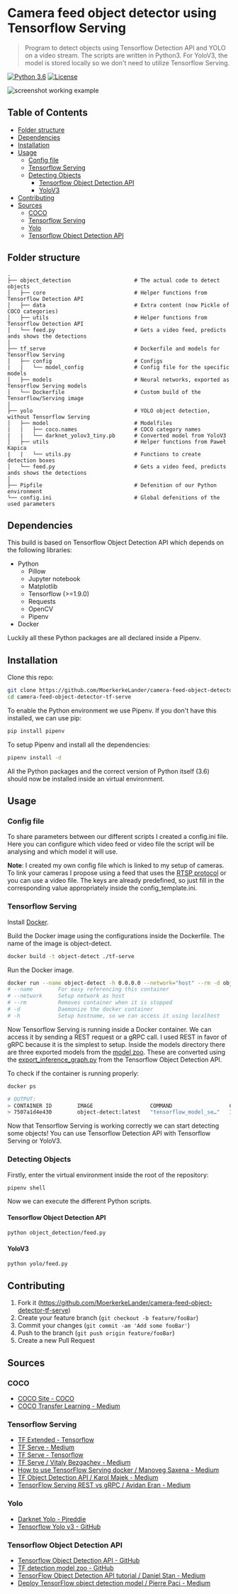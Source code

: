# Camera feed object detector using Tensorflow Serving

> Program to detect objects using Tensorflow Detection API and YOLO on a video stream. The scripts are written in Python3. For YoloV3, the model is stored locally so we don't need to utilize Tensorflow Serving.

[![Python 3.6](https://img.shields.io/badge/python-3.6-blue.svg)](https://www.python.org/downloads/release/python-360/)
[![License](https://img.shields.io/badge/License-Apache%202.0-blue.svg)](https://opensource.org/licenses/Apache-2.0)

![screenshot working example](./img/header.jpg "Example")

## Table of Contents

-   [Folder structure](#folder-structure)
-   [Dependencies](#dependencies)
-   [Installation](#installation)
-   [Usage](#usage)
    -   [Config file](#config-file)
    -   [Tensorflow Serving](#tensorflow-serving)
    -   [Detecting Objects](#detecting-objects)
        -   [Tensorflow Object Detection API](#tensorflow-object-detection-api)
        -   [YoloV3](#yolov3)
-   [Contributing](#contributing)
-   [Sources](#sources)
    -   [COCO](#coco)
    -   [Tensorflow Serving](#tensorflow-serving-1)
    -   [Yolo](#yolo)
    -   [Tensorflow Object Detection API](#tensorflow-object-detection-api-1)

## Folder structure

    .
    ├── object_detection                    # The actual code to detect objects
    │   ├── core                            # Helper functions from Tensorflow Detection API
    │   ├── data                            # Extra content (now Pickle of COCO categories)
    │   ├── utils                           # Helper functions from Tensorflow Detection API
    │   └── feed.py                         # Gets a video feed, predicts ands shows the detections
    │
    ├── tf_serve                            # Dockerfile and models for Tensorflow Serving
    │   ├── config                          # Configs
    |   |   └── model_config                # Config file for the specific models
    │   ├── models                          # Neural networks, exported as Tensorflow Serving models
    │   └── Dockerfile                      # Custom build of the Tensorflow/Serving image
    │
    ├── yolo                                # YOLO object detection, without Tensorflow Serving
    │   ├── model                           # Modelfiles
    |   |   ├── coco.names                  # COCO category names
    |   |   └── darknet_yolov3_tiny.pb      # Converted model from YoloV3
    │   ├── utils                           # Helper functions from Paweł Kapica
    |   |   └── utils.py                    # Functions to create detection boxes
    │   └── feed.py                         # Gets a video feed, predicts ands shows the detections
    │
    ├── Pipfile                             # Defenition of our Python environment
    └── config.ini                          # Global defenitions of the used parameters

## Dependencies

This build is based on Tensorflow Object Detection API which depends on the following libraries:

-   Python
    -   Pillow
    -   Jupyter notebook
    -   Matplotlib
    -   Tensorflow (>=1.9.0)
    -   Requests
    -   OpenCV
    -   Pipenv
-   Docker

Luckily all these Python packages are all declared inside a Pipenv.

## Installation

Clone this repo:

```bash
git clone https://github.com/MoerkerkeLander/camera-feed-object-detector-tf-serve.git
cd camera-feed-object-detector-tf-serve
```

To enable the Python environment we use Pipenv. If you don't have this installed, we can use pip:

```bash
pip install pipenv
```

To setup Pipenv and install all the dependencies:

```bash
pipenv install -d
```

All the Python packages and the correct version of Python itself (3.6) should now be installed inside an virtual environment.

## Usage

### Config file

To share parameters between our different scripts I created a config.ini file.
Here you can configure which video feed or video file the script will be analysing and which model it will use.

**Note**: I created my own config file which is linked to my setup of cameras.
To link your cameras I propose using a feed that uses the [RTSP protocol](https://en.wikipedia.org/wiki/Real_Time_Streaming_Protocol) or you can use a video file.
The keys are already predefined, so just fill in the corresponding value appropriately inside the config_template.ini.

### Tensorflow Serving

Install [Docker](https://www.docker.com/products/docker-desktop).

Build the Docker image using the configurations inside the Dockerfile. The name of the image is object-detect.

```bash
docker build -t object-detect ./tf-serve
```

Run the Docker image.

```bash
docker run --name object-detect -h 0.0.0.0 --network="host" --rm -d object-detect:latest
# --name        For easy referencing this container
# --network     Setup network as host
# --rm          Removes container when it is stopped
# -d            Daemonize the docker container
# -h            Setup hostname, so we can access it using localhost
```

Now Tensorflow Serving is running inside a Docker container. We can access it by sending a REST request or a gRPC call. I used REST in favor of gRPC because it is the simplest to setup. Inside the models directory there are three exported models from the [model zoo](https://github.com/tensorflow/models/blob/master/research/object_detection/g3doc/detection_model_zoo.md). These are converted using the [export_inference_graph.py](https://github.com/tensorflow/models/blob/master/research/object_detection/export_inference_graph.py) from the Tensorflow Object Detection API.

To check if the container is running properly:

```bash
docker ps

# OUTPUT:
> CONTAINER ID        IMAGE                  COMMAND                  CREATED             STATUS              PORTS               NAMES
> 7507a1d4e430        object-detect:latest   "tensorflow_model_se…"   15 seconds ago      Up 14 seconds                           object-detect
```

Now that Tensorflow Serving is working correctly we can start detecting some objects! You can use Tensorflow Detection API with Tensorflow Serving or YoloV3.

### Detecting Objects

Firstly, enter the virtual environment inside the root of the repository:

```bash
pipenv shell
```

Now we can execute the different Python scripts.

#### Tensorflow Object Detection API

```bash
python object_detection/feed.py
```

#### YoloV3

```bash
python yolo/feed.py
```

## Contributing

1.  Fork it (<https://github.com/MoerkerkeLander/camera-feed-object-detector-tf-serve>)
2.  Create your feature branch (`git checkout -b feature/fooBar`)
3.  Commit your changes (`git commit -am 'Add some fooBar'`)
4.  Push to the branch (`git push origin feature/fooBar`)
5.  Create a new Pull Request

## Sources

### COCO

-   [COCO Site - COCO](http://cocodataset.org/)
-   [COCO Transfer Learning - Medium](https://medium.com/practical-deep-learning/a-complete-transfer-learning-toolchain-for-semantic-segmentation-3892d722b604)

### Tensorflow Serving

-   [TF Extended - Tensorflow](https://www.tensorflow.org/tfx/)
-   [TF Serve - Medium](https://medium.com/epigramai/tensorflow-serving-101-pt-1-a79726f7c103)
-   [TF Serve - Tensorflow](https://www.tensorflow.org/serving/)
-   [TF Serve / Vitaly Bezgachev - Medium](https://towardsdatascience.com/how-to-deploy-machine-learning-models-with-tensorflow-part-1-make-your-model-ready-for-serving-776a14ec3198)
-   [How to use TensorFlow Serving docker / Manoveg Saxena - Medium](https://medium.com/analytics-vidhya/how-to-use-tensorflow-serving-docker-container-for-model-testing-and-deployment-80a5e66322a5)
-   [TF Object Detection API / Karol Majek - Medium](https://medium.com/@karol_majek/10-simple-steps-to-tensorflow-object-detection-api-aa2e9b96dc94)
-   [TensorFlow Serving REST vs gRPC / Avidan Eran - Medium](https://medium.com/@avidaneran/tensorflow-serving-rest-vs-grpc-e8cef9d4ff62)

### Yolo

-   [Darknet Yolo - Pjreddie](https://pjreddie.com/darknet/yolo/)
-   [Tensorflow Yolo v3 - GitHub](https://github.com/mystic123/tensorflow-yolo-v3)

### Tensorflow Object Detection API

-   [Tensorflow Object Detection API - GitHub](https://github.com/tensorflow/models/tree/master/research/object_detection)
-   [TF detection model zoo - GitHub](https://github.com/tensorflow/models/blob/master/research/object_detection/g3doc/detection_model_zoo.md)
-   [TensorFlow Object Detection API tutorial / Daniel Stan - Medium](https://medium.com/@WuStangDan/step-by-step-tensorflow-object-detection-api-tutorial-part-1-selecting-a-model-a02b6aabe39e)
-   [Deploy TensorFlow object detection model / Pierre Paci - Medium](https://medium.com/@pierrepaci/deploy-tensorflow-object-detection-model-in-less-than-5-minutes-604e6bb0bb04)

<!--
## Other less relevant sources

### Deep learning

-   [Awesome Deep Learning Papers - GitHub](https://github.com/terryum/awesome-deep-learning-papers)

### Tensorflow Extended

-   [TF Transform - Tensorflow](https://www.tensorflow.org/tfx/transform/)
-   [TF Model Analysis - Tensorflow](https://www.tensorflow.org/tfx/model_analysis/)
-   [TF Data Validation - Tensorflow](https://www.tensorflow.org/tfx/data_validation/)
-   [TF Serving Example: Tendies - GitHub](https://github.com/tmlabonte/tendies)
-   [TF Serving Example: MNIST - GitHub](https://github.com/gauravkaila/tensorflow-serving-docker-image)

### Train a object detection model

-   [LabelImg - GitHub](https://github.com/tzutalin/labelImg)
-   [Train Object Detection TensorFlow / EdjeElectronics - GitHub](https://github.com/EdjeElectronics/TensorFlow-Object-Detection-API-Tutorial-Train-Multiple-Objects-Windows-10)

### SSH tunnel

-   [SSH Tunnel - SSH](https://www.ssh.com/ssh/tunneling/example))
-->
